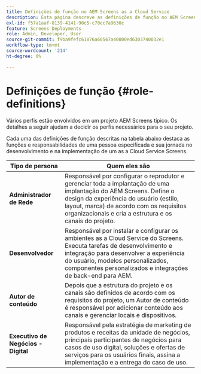 ```yaml
---
title: Definições de função no AEM Screens as a Cloud Service
description: Esta página descreve as definições de função no AEM Screens as a Cloud Service.
exl-id: f57a1aaf-8139-4141-90c5-c70ec7a9630c
feature: Screens Deployments
role: Admin, Developer, User
source-git-commit: f9ba9fefc61876a60567a40000ed6303740032e1
workflow-type: tm+mt
source-wordcount: '214'
ht-degree: 0%

---
```


# Definições de função {#role-definitions}

Vários perfis estão envolvidos em um projeto AEM Screens típico. Os detalhes a seguir ajudam a decidir os perfis necessários para o seu projeto.

Cada uma das definições de função descritas na tabela abaixo destaca as funções e responsabilidades de uma pessoa especificada e sua jornada no desenvolvimento e na implementação de um as a Cloud Service Screens.

| Tipo de persona | Quem eles são |
|--- |--- |
| **Administrador de Rede** | Responsável por configurar o reprodutor e gerenciar toda a implantação de uma implantação do AEM Screens. Define o design da experiência do usuário (estilo, layout, marca) de acordo com os requisitos organizacionais e cria a estrutura e os canais do projeto. |
| **Desenvolvedor** | Responsável por instalar e configurar os ambientes as a Cloud Service do Screens. Executa tarefas de desenvolvimento e integração para desenvolver a experiência do usuário, modelos personalizados, componentes personalizados e integrações de back-end para AEM. |
| **Autor de conteúdo** | Depois que a estrutura do projeto e os canais são definidos de acordo com os requisitos do projeto, um Autor de conteúdo é responsável por adicionar conteúdo aos canais e gerenciar locais e dispositivos. |
| **Executivo de Negócios - Digital** | Responsável pela estratégia de marketing de produtos e receitas da unidade de negócios, principais participantes de negócios para casos de uso digital, soluções e ofertas de serviços para os usuários finais, assina a implementação e a entrega do caso de uso. |
